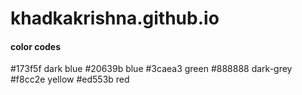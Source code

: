 # khadkakrishna.github.io

#### color codes
#173f5f dark blue
#20639b blue
#3caea3 green
#888888 dark-grey
#f8cc2e yellow
#ed553b red